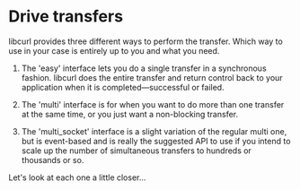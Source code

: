 # Drive transfers

libcurl provides three different ways to perform the transfer. Which way to
use in your case is entirely up to you and what you need.

1. The 'easy' interface lets you do a single transfer in a synchronous
fashion. libcurl does the entire transfer and return control back to your
application when it is completed—successful or failed.

2. The 'multi' interface is for when you want to do more than one transfer at
the same time, or you just want a non-blocking transfer.

3. The 'multi_socket' interface is a slight variation of the regular multi
one, but is event-based and is really the suggested API to use if you intend
to scale up the number of simultaneous transfers to hundreds or thousands
or so.

Let's look at each one a little closer…
